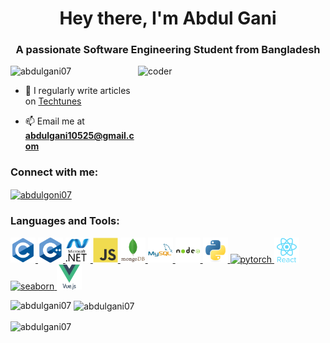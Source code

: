 <h1 align="center">Hey there, I'm Abdul Gani</h1>
<h3 align="center">A passionate Software Engineering Student from Bangladesh</h3>

<img align="right" alt="coder" height="200" width="300" src="https://camo.githubusercontent.com/f8fb6e12c02d9f7160f1e67722d0392b3cdb2eabf31ec73400afd53bcab10295/68747470733a2f2f692e6962622e636f2f4d6b6a673279382f3132322e676966">
<p align="left"> <img src="https://komarev.com/ghpvc/?username=abdulgani07&label=Profile%20views&color=0e75b6&style=flat" alt="abdulgani07" /> </p>

- 📝 I regularly write articles on [Techtunes](www.techtunes.io)

- 📫 Email me at **abdulgani10525@gmail.com**

<h3 align="left">Connect with me:</h3>
<p align="left">
<a href="https://fb.com/abdulgoni07" target="blank"><img align="center" src="https://raw.githubusercontent.com/rahuldkjain/github-profile-readme-generator/master/src/images/icons/Social/facebook.svg" alt="abdulgoni07" height="30" width="40" /></a>
</p>

<h3 align="left">Languages and Tools:</h3>
<p align="left"> <a href="https://www.cprogramming.com/" target="_blank" rel="noreferrer"> <img src="https://raw.githubusercontent.com/devicons/devicon/master/icons/c/c-original.svg" alt="c" width="40" height="40"/> </a> <a href="https://www.w3schools.com/cpp/" target="_blank" rel="noreferrer"> <img src="https://raw.githubusercontent.com/devicons/devicon/master/icons/cplusplus/cplusplus-original.svg" alt="cplusplus" width="40" height="40"/> </a> <a href="https://dotnet.microsoft.com/" target="_blank" rel="noreferrer"> <img src="https://raw.githubusercontent.com/devicons/devicon/master/icons/dot-net/dot-net-original-wordmark.svg" alt="dotnet" width="40" height="40"/> </a> <a href="https://developer.mozilla.org/en-US/docs/Web/JavaScript" target="_blank" rel="noreferrer"> <img src="https://raw.githubusercontent.com/devicons/devicon/master/icons/javascript/javascript-original.svg" alt="javascript" width="40" height="40"/> </a> <a href="https://www.mongodb.com/" target="_blank" rel="noreferrer"> <img src="https://raw.githubusercontent.com/devicons/devicon/master/icons/mongodb/mongodb-original-wordmark.svg" alt="mongodb" width="40" height="40"/> </a> <a href="https://www.mysql.com/" target="_blank" rel="noreferrer"> <img src="https://raw.githubusercontent.com/devicons/devicon/master/icons/mysql/mysql-original-wordmark.svg" alt="mysql" width="40" height="40"/> </a> <a href="https://nodejs.org" target="_blank" rel="noreferrer"> <img src="https://raw.githubusercontent.com/devicons/devicon/master/icons/nodejs/nodejs-original-wordmark.svg" alt="nodejs" width="40" height="40"/> </a> <a href="https://www.python.org" target="_blank" rel="noreferrer"> <img src="https://raw.githubusercontent.com/devicons/devicon/master/icons/python/python-original.svg" alt="python" width="40" height="40"/> </a> <a href="https://pytorch.org/" target="_blank" rel="noreferrer"> <img src="https://www.vectorlogo.zone/logos/pytorch/pytorch-icon.svg" alt="pytorch" width="40" height="40"/> </a> <a href="https://reactjs.org/" target="_blank" rel="noreferrer"> <img src="https://raw.githubusercontent.com/devicons/devicon/master/icons/react/react-original-wordmark.svg" alt="react" width="40" height="40"/> </a> <a href="https://seaborn.pydata.org/" target="_blank" rel="noreferrer"> <img src="https://seaborn.pydata.org/_images/logo-mark-lightbg.svg" alt="seaborn" width="40" height="40"/> </a> <a href="https://vuejs.org/" target="_blank" rel="noreferrer"> <img src="https://raw.githubusercontent.com/devicons/devicon/master/icons/vuejs/vuejs-original-wordmark.svg" alt="vuejs" width="40" height="40"/> </a> </p>

<p><img align="left" src="https://github-readme-stats.vercel.app/api/top-langs?username=abdulgani07&show_icons=true&locale=en&layout=compact" alt="abdulgani07" /></p>

<p>&nbsp;<img align="center" src="https://github-readme-stats.vercel.app/api?username=abdulgani07&show_icons=true&locale=en" alt="abdulgani07" /></p>

<p><img align="center" src="https://github-readme-streak-stats.herokuapp.com/?user=abdulgani07&" alt="abdulgani07" /></p>

